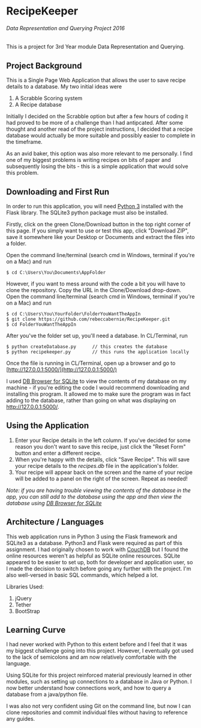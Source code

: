 # RecipeKeeper
###### Data Representation and Querying Project 2016
This is a  project for 3rd Year module Data Representation and Querying.

## Project Background 
This is a Single Page Web Application that allows the user to save recipe details to a database. 
My two initial ideas were 

1. A Scrabble Scoring system
2. A Recipe database

Initially I decided on the Scrabble option but after a few hours of coding it had proved to be more of a challenge than I had antipcated. After some thought and another read of the project instructions, I decided that a recipe database would actually be more suitable and possibly easier to complete in the timeframe. 

As an avid baker, this option was also more relevant to me personally. I find one of my biggest problems is writing recipes on bits of paper and subsequently losing the bits - this is a simple application that would solve this problem.


## Downloading and First Run
In order to run this application, you will need [Python 3](https://www.continuum.io/downloads) installed with the Flask library. The SQLite3 python package must also be installed.

Firstly, click on the green Clone/Download button in the top right corner of this page. 
If you simply want to use or test this app, click "Download ZIP", save it somewhere like your Desktop or Documents and extract the files into a folder. 

Open the command line/terminal (search cmd in Windows, terminal if you're on a Mac) and run
```
$ cd C:\Users\You\Documents\AppFolder
```

However, if you want to mess around with the code a bit you will have to clone the repository. Copy the URL in the Clone/Download drop-down. Open the command line/terminal (search cmd in Windows, terminal if you're on a Mac) and run 
```
$ cd C:\Users\You\YourFolder\FolderYouWantTheAppIn
$ git clone https://github.com/rebeccabernie/RecipeKeeper.git
$ cd FolderYouWantTheAppIn
```

After you've the folder set up, you'll need a database. In CL/Terminal, run
```
$ python createDatabase.py      // this creates the database
$ python recipekeeper.py        // this runs the application locally 
```

Once the file is running in CL/Terminal, open up a browser and go to [http://127.0.0.1:5000/](http://127.0.0.1:5000/)

I used [DB Browser for SQLite](http://sqlitebrowser.org/) to view the contents of my database on my machine - if you're editing the code I would recommend downloading and installing this program. It allowed me to make sure the program was in fact adding to the database, rather than going on what was displaying on http://127.0.0.1:5000/.

## Using the Application
1. Enter your Recipe details in the left column. If you've decided for some reason you don't want to save this recipe, just click the "Reset Form" button and enter a different recipe.
2. When you're happy with the details, click "Save Recipe". This will save your recipe details to the _recipes.db_ file in the application's folder.
3. Your recipe will appear back on the screen and the name of your recipe will be added to a panel on the right of the screen.
Repeat as needed!

_Note: if you are having trouble viewing the contents of the database in the app, you can still add to the database using the app and then view the database using [DB Browser for SQLite](http://sqlitebrowser.org/)_

## Architecture / Languages

This web application runs in Python 3 using the Flask framework and SQLite3 as a database.
Python3 and Flask were required as part of this assignment. I had originally chosen to work with [CouchDB](http://couchdb.apache.org/) but I found the online resources weren't as helpful as SQLite online resources. SQLite appeared to be easier to set up, both for developer and application user, so I made the decision to switch before going any further with the project. I'm also well-versed in basic SQL commands, which helped a lot.

Libraries Used:

1. jQuery
2. Tether
3. BootStrap


## Learning Curve

I had never worked with Python to this extent before and I feel that it was my biggest challenge going into this project. However, I eventually got used to the lack of semicolons and am now relatively comfortable with the language. 

Using SQLite for this project reinforced material previously learned in other modules, such as setting up connections to a database in Java or Python. I now better understand how connections work, and how to query a database from a java/python file.

I was also not very confident using Git on the command line, but now I can clone repositories and commit individual files without having to reference any guides.